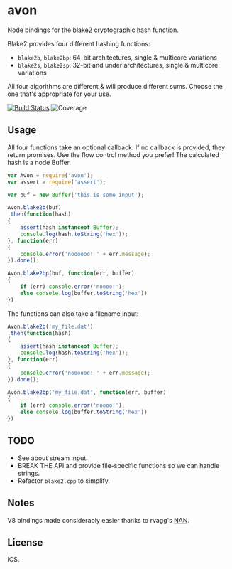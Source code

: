 # avon

Node bindings for the [blake2](https://blake2.net) cryptographic hash function.

Blake2 provides four different hashing functions:

* `blake2b`, `blake2bp`: 64-bit architectures, single & multicore variations
* `blake2s`, `blake2sp`: 32-bit and under architectures, single & multicore variations

All four algorithms are different & will produce different sums. Choose the one that's appropriate for your use.

[![Build Status](http://img.shields.io/travis/ceejbot/avon/master.svg?style=flat)](http://travis-ci.org/ceejbot/avon)
![Coverage](http://img.shields.io/badge/coverage-100%25-green.svg?style=flat)

## Usage

All four functions take an optional callback. If no callback is provided, they return promises. Use the flow control method you prefer! The calculated hash is a node Buffer.

```javascript
var Avon = require('avon');
var assert = require('assert');

var buf = new Buffer('this is some input');

Avon.blake2b(buf)
.then(function(hash)
{
	assert(hash instanceof Buffer);
	console.log(hash.toString('hex'));
}, function(err)
{
	console.error('noooooo! ' + err.message);
}).done();

Avon.blake2bp(buf, function(err, buffer)
{
	if (err) console.error('noooo!');
	else console.log(buffer.toString('hex'))
})
```

The functions can also take a filename input:

```javascript
Avon.blake2b('my_file.dat')
.then(function(hash)
{
	assert(hash instanceof Buffer);
	console.log(hash.toString('hex'));
}, function(err)
{
	console.error('noooooo! ' + err.message);
}).done();

Avon.blake2bp('my_file.dat', function(err, buffer)
{
	if (err) console.error('noooo!');
	else console.log(buffer.toString('hex'))
})
```

## TODO

- See about stream input.
- BREAK THE API and provide file-specific functions so we can handle strings.
- Refactor `blake2.cpp` to simplify.

## Notes

V8 bindings made considerably easier thanks to rvagg's [NAN](https://github.com/rvagg/nan).

## License

ICS.
